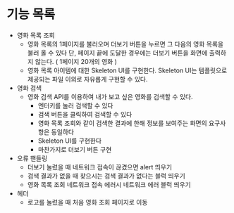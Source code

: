 # 기능 목록
- 영화 목록 조회
    - 영화 목록의 1페이지를 불러오며 더보기 버튼을 누르면 그 다음의 영화 목록을 불러 올 수 있다 단, 페이지 끝에 도달한 경우에는 더보기 버튼을 화면에 출력하지 않는다. ( 1페이지 20개의 영화 )
    - 영화 목록 아이템에 대한 Skeleton UI를 구현한다. Skeleton UI는 템플릿으로 제공되는 파일 이외로 자유롭게 구현할 수 있다.
- 영화 검색
    - 영화 검색 API를 이용하여 내가 보고 싶은 영화를 검색할 수 있다.
        - 엔터키를 눌러 검색할 수 있다
        - 검색 버튼을 클릭하여 검색할 수 있다
        - 영화 목록 조회와 같이 검색한 결과에 한해 정보를 보여주는 화면의 요구사항은 동일하다
        - Skeleton UI를 구현한다
        - 마찬가지로 더보기 버튼 구현
- 오류 핸들링
    - 더보기 눌렀을 때 네트워크 접속이 끊겼으면 alert 띄우기
    - 검색 결과가 없을 때 찾으시는 검색 결과가 없다는 블럭 띄우기
    - 영화 목록 조회 네트워크 접속 에러시 네트워크 에러 블럭 띄우기
- 헤더
    - 로고를 눌렀을 때 처음 영화 조회 페이지로 이동
